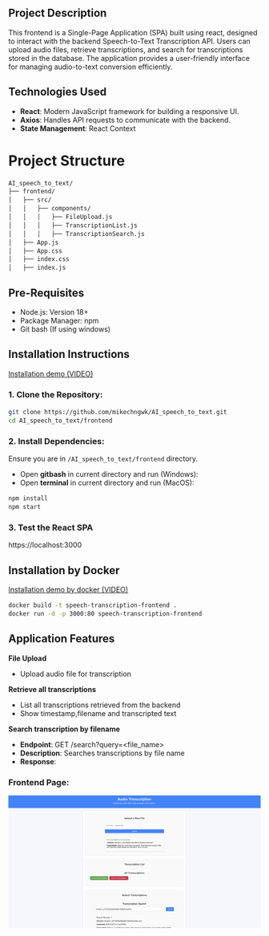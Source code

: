 ## **Project Description**

This frontend is a Single-Page Application (SPA) built using react, designed to interact with the backend Speech-to-Text Transcription API. Users can upload audio files, retrieve transcriptions, and search for transcriptions stored in the database. The application provides a user-friendly interface for managing audio-to-text conversion efficiently.
## **Technologies Used**

- **React**: Modern JavaScript framework for building a responsive UI.
- **Axios**: Handles API requests to communicate with the backend.
- **State Management**: React Context
# Project Structure
```bash
AI_speech_to_text/
├── frontend/
│   ├── src/
│   │   ├── components/
│   │   │   ├── FileUpload.js       
│   │   │   ├── TranscriptionList.js          
│   │   │   ├── TranscriptionSearch.js          
│   ├── App.js               
│   ├── App.css         
│   ├── index.css               
│   ├── index.js                
```

## **Pre-Requisites**
- Node.js: Version 18+
- Package Manager: npm
- Git bash (If using windows)

## **Installation Instructions**
[Installation demo (VIDEO)](https://youtu.be/z8k9XFEVN7M)
### 1. Clone the Repository:
```bash
git clone https://github.com/mikechngwk/AI_speech_to_text.git
cd AI_speech_to_text/frontend
```
### 2. Install Dependencies:
Ensure you are in `/AI_speech_to_text/frontend` directory.
- Open **gitbash** in current directory and run (Windows):
- Open **terminal** in current directory and run (MacOS):

```bash
npm install
npm start
```
### 3. Test the React SPA
https://localhost:3000

## **Installation by Docker**
[Installation demo by docker (VIDEO)](https://youtu.be/qvEIq3kvcY0)
```bash
docker build -t speech-transcription-frontend .
docker run -d -p 3000:80 speech-transcription-frontend
```

## **Application Features**
**File Upload**
- Upload audio file for transcription



**Retrieve all transcriptions**

- List all transcriptions retrieved from the backend
- Show timestamp,filename and transcripted text

**Search transcription by filename**



- **Endpoint**: GET /search?query=<file_name>
- **Description**: Searches transcriptions by file name
- **Response**: 

### Frontend Page:
![image info](./images/Frontendspeechtotext.png)

